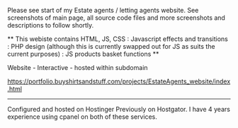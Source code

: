 Please see start of my Estate agents / letting agents website.  See screenshots of main page, all source code files and more screenshots and descriptions to follow shortly.

** This webiste contains HTML, JS, CSS :   Javascript effects and transitions : PHP design (although this is currently swapped out for JS as suits the current purposes) : JS products basket functions **

Website - Interactive - hosted within subdomain

https://portfolio.buyshirtsandstuff.com/projects/EstateAgents_website/index.html


-------------------------------------------------------
Configured and hosted on Hostinger
Previously on Hostgator.  I have 4 years experience using cpanel on both of these services.
